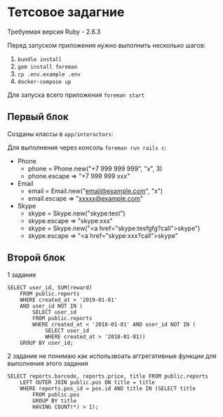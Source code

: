 # Тетсовое задагние
Требуемая версия Ruby - 2.6.3

Перед запуском приложения нужно выполнить несколько шагов:

1. `bundle install`
2. `gem install foreman`
3. `cp .env.example .env`
4. `docker-compose up`

Для запуска всего приложения `foreman start`

## Первый блок

Созданы классы в `app/interactors`:

Для выполнения через консоль `foreman run rails c`:
* Phone
    * phone = Phone.new("+7 999 999 999", "x", 3)
    * phone.escape => "+7 999 999 xxx"
* Email
    * email = Email.new("email@example.com", "x")
    * email.escape => "xxxxx@example.com"
* Skype
    * skype = Skype.new("skype:test") 
    * skype.escape => "skype:xxx"
    * skype = Skype.new("<a href=\"skype:tesfgfg?call\">skype</a>") 
    * skype.escape => "<a href=\"skype:xxx?call\">skype</a>"


## Второй блок

1 задание

```
SELECT user_id, SUM(reward) 
	FROM public.reports
	WHERE created_at > '2019-01-01' 
	AND user_id NOT IN (
		SELECT user_id 
		FROM public.reports 
		WHERE created_at < '2018-01-01' AND user_id NOT IN (
			SELECT user_id 
			WHERE created_at > '2018-01-01)) 
	GROUP BY user_id;
```

2 задание
не понимаю как использвоать аггрегативные функции для выполнения этого задания
```
SELECT reports.barcode, reports.price, title FROM public.reports
	LEFT OUTER JOIN public.pos ON title = title 
	WHERE reports.pos_id = pos.id AND title IN (SELECT title
		FROM public.pos
		GROUP BY title
		HAVING COUNT(*) > 1);
```
